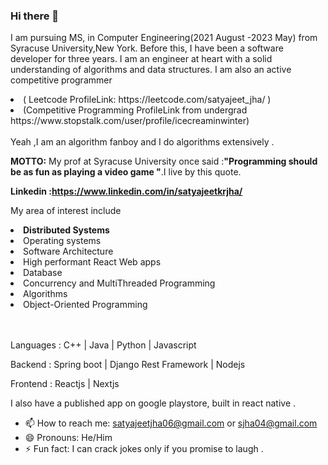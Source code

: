 ### Hi there 👋

I am pursuing MS, in Computer Engineering(2021 August -2023 May) from Syracuse University,New York. Before this, I have been a software developer for three years. I am an engineer at heart with a solid understanding of algorithms and data structures. I am also an active competitive programmer 
<li>
(  Leetcode ProfileLink:  https://leetcode.com/satyajeet_jha/ )
</li>
  <li>
(Competitive Programming ProfileLink from undergrad https://www.stopstalk.com/user/profile/icecreaminwinter)  
  </li>
 <br> Yeah ,I am an algorithm fanboy and I do algorithms extensively .</br>

<p><b>MOTTO:</b> My prof at Syracuse University once said :<b>"Programming should be as fun as playing a video game "</b>.I live by this quote.<p/>

<b>Linkedin :https://www.linkedin.com/in/satyajeetkrjha/</b> 

My area of interest include

<li><b>Distributed Systems</b> </li>
<li>Operating systems </li>
<li>Software Architecture </li>
<li>High performant React Web apps </li>
<li>Database </li> 
<li>Concurrency and MultiThreaded Programming </li>
<li>Algorithms</li>
<li>Object-Oriented Programming </li>
<br></br>




<p>Languages : C++ | Java | Python | Javascript </p>
<p>Backend : Spring boot | Django Rest Framework | Nodejs </p>
<p>Frontend : Reactjs | Nextjs </p>
I also have a published app on google playstore, built in react native .




- 📫 How to reach me: satyajeetjha06@gmail.com or sjha04@gmail.com
- 😄 Pronouns: He/Him
- ⚡ Fun fact: I can crack jokes only if you promise to laugh .
